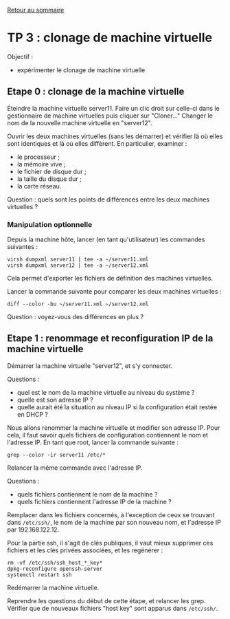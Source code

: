 [Retour au sommaire](../../README.md)

# TP 3 : clonage de machine virtuelle

Objectif :

- expérimenter le clonage de machine virtuelle

## Etape 0 : clonage de la machine virtuelle

Éteindre la machine virtuelle server11. Faire un clic droit sur celle-ci dans
le gestionnaire de machine virtuelles puis cliquer sur "Cloner..." Changer le
nom de la nouvelle machine virtuelle en "server12".

Ouvrir les deux machines virtuelles (sans les démarrer) et vérifier là où elles
sont identiques et là où elles diffèrent. En particulier, examiner :

- le processeur ;
- la mémoire vive ;
- le fichier de disque dur ;
- la taille du disque dur ;
- la carte réseau.

Question : quels sont les points de différences entre les deux machines
virtuelles ?

### Manipulation optionnelle

Depuis la machine hôte, lancer (en tant qu'utilisateur) les commandes suivantes
:

```
virsh dumpxml server11 | tee -a ~/server11.xml
virsh dumpxml server12 | tee -a ~/server12.xml
```

Cela permet d'exporter les fichiers de définition des machines virtuelles.

Lancer la commande suivante pour comparer les deux machines virtuelles :

```
diff --color -bu ~/server11.xml ~/server12.xml
```

Question : voyez-vous des différences en plus ?

## Etape 1 : renommage et reconfiguration IP de la machine virtuelle

Démarrer la machine virtuelle "server12", et s'y connecter.

Questions :

- quel est le nom de la machine virtuelle au niveau du système ?
- quelle est son adresse IP ?
- quelle aurait été la situation au niveau IP si la configuration était restée
  en DHCP ?

Nous allons renommer la machine virtuelle et modifier son adresse IP. Pour
cela, il faut savoir quels fichiers de configuration contiennent le nom et
l'adresse IP.
En tant que root, lancer la commande suivante :

```
grep --color -ir server11 /etc/*
```

Relancer la même commande avec l'adresse IP.

Questions : 

- quels fichiers contiennent le nom de la machine ?
- quels fichiers contiennent l'adresse IP de la machine ?

Remplacer dans les fichiers concernés, à l'exception de ceux se trouvant dans
`/etc/ssh/`, le nom de la machine par son nouveau nom, et l'adresse IP par
192.168.122.12.

Pour la partie ssh, il s'agit de clés publiques, il vaut mieux supprimer ces 
fichiers et les clés privées associées, et les regénérer :
```
rm -vf /etc/ssh/ssh_host_*_key*
dpkg-reconfigure openssh-server
systemctl restart ssh
```

Redémarrer la machine virtuelle.

Reprendre les questions du début de cette étape, et relancer les grep.
Vérifier que de nouveaux fichiers "host key" sont apparus dans `/etc/ssh/`.

